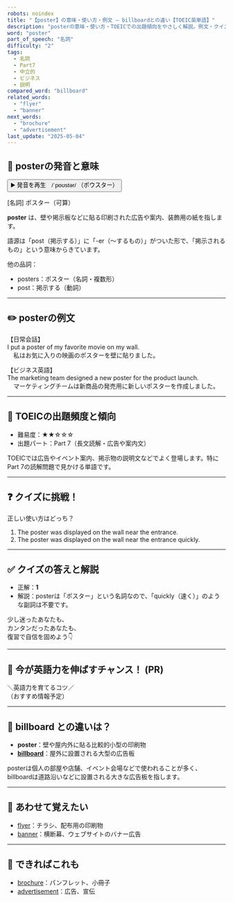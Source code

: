 ```yaml
---
robots: noindex
title: "【poster】の意味・使い方・例文 ― billboardとの違い【TOEIC英単語】"
description: "posterの意味・使い方・TOEICでの出題傾向をやさしく解説。例文・クイズ付きでbillboardとの違いもわかりやすく学べます。"
word: "poster"
part_of_speech: "名詞"
difficulty: "2"
tags:
  - 名詞
  - Part7
  - 中立的
  - ビジネス
  - 説明
compared_word: "billboard"
related_words:
  - "flyer"
  - "banner"
next_words:
  - "brochure"
  - "advertisement"
last_update: "2025-05-04"
---
```


## 🔰 posterの発音と意味

<button class="play-audio" onclick="playTTS('poster')">
  <span class="play-audio-main">
    ▶️ 発音を再生　/ˈpoʊstər/
  </span>
  <span class="play-audio-sub">
    （ポウスター）
  </span>
</button>

[名詞] ポスター（可算）

**poster** は、壁や掲示板などに貼る印刷された広告や案内、装飾用の紙を指します。

語源は「post（掲示する）」に「-er（～するもの）」がついた形で、「掲示されるもの」という意味からきています。

他の品詞：  
- posters：ポスター（名詞・複数形）
- post：掲示する（動詞）

---

## ✏️ posterの例文

【日常会話】  
I put a poster of my favorite movie on my wall.  
　私はお気に入りの映画のポスターを壁に貼りました。

【ビジネス英語】  
The marketing team designed a new poster for the product launch.  
　マーケティングチームは新商品の発売用に新しいポスターを作成しました。

---

## 🎯 TOEICの出題頻度と傾向

- 難易度：★★☆☆☆
- 出題パート：Part 7（長文読解・広告や案内文）

TOEICでは広告やイベント案内、掲示物の説明文などでよく登場します。特にPart 7の読解問題で見かける単語です。

---

## ❓ クイズに挑戦！

正しい使い方はどっち？

1. The poster was displayed on the wall near the entrance.  
2. The poster was displayed on the wall near the entrance quickly.

---

## ✅ クイズの答えと解説

- 正解：**1**
- 解説：posterは「ポスター」という名詞なので、「quickly（速く）」のような副詞は不要です。

少し迷ったあなたも、  
カンタンだったあなたも、  
復習で自信を固めよう👇️

---

## 🚀 今が英語力を伸ばすチャンス！ (PR)

<div class="info-center">
＼英語力を育てるコツ／<br>  
（おすすめ情報予定）
</div>

---

## 🤔  billboard との違いは？

- **poster**：壁や屋内外に貼る比較的小型の印刷物
- **[billboard](/billboard)**：屋外に設置される大型の広告板

posterは個人の部屋や店舗、イベント会場などで使われることが多く、billboardは道路沿いなどに設置される大きな広告板を指します。

---

## 🧩 あわせて覚えたい

- [flyer](/flyer)：チラシ、配布用の印刷物
- [banner](/banner)：横断幕、ウェブサイトのバナー広告

---

## 📖 できればこれも

- [brochure](/brochure)：パンフレット、小冊子
- [advertisement](/advertisement)：広告、宣伝


<!-- cvid: aid11_bid04 -->
